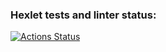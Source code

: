 ### Hexlet tests and linter status:
[![Actions Status](https://github.com/Jickx/python-project-lvl1/workflows/hexlet-check/badge.svg)](https://github.com/Jickx/python-project-lvl1/actions)